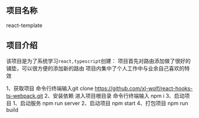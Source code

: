 ## 项目名称
react-template

## 项目介绍
该项目是为了系统学习```react,typescript```创建：
项目首先对路由添加做了很好的铺垫，可以很方便的添加新的路由
项目内集中了个人工作中与业余自己喜欢的特效

1、获取项目
命令行终端输入git clone https://github.com/xl-wolf/react-hooks-ts-webpack.git
2、安装依赖
进入项目根目录
命令行终端输入 npm i
3、启动项目
  1、启动服务 npm run server
  2、启动项目 npm start
4、打包项目
 npm run build
